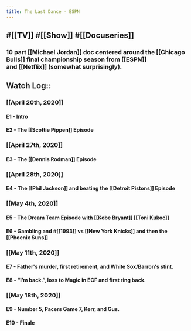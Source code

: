 ```yaml
---
title: The Last Dance - ESPN
---
```


## #[[TV]] #[[Show]] #[[Docuseries]]
### 10 part [[Michael Jordan]] doc centered around the [[Chicago Bulls]] final championship season from [[ESPN]] and [[Netflix]] (somewhat surprisingly).

## Watch Log::
### [[April 20th, 2020]]
#### E1 - Intro

#### E2 - The [[Scottie Pippen]] Episode

### [[April 27th, 2020]]
#### E3 - The [[Dennis Rodman]] Episode

### [[April 28th, 2020]]
#### E4 - The [[Phil Jackson]] and beating the [[Detroit Pistons]] Episode

### [[May 4th, 2020]]
#### E5 - The Dream Team Episode with [[Kobe Bryant]] [[Toni Kukoc]]

#### E6 - Gambling and #[[1993]] vs [[New York Knicks]] and then the [[Phoenix Suns]]

### [[May 11th, 2020]]
#### E7 - Father's murder, first retirement, and White Sox/Barron's stint. 

#### E8 - “I’m back.”, loss to Magic in ECF and first ring back. 

### [[May 18th, 2020]]
#### E9 - Number 5, Pacers Game 7, Kerr, and Gus. 

#### E10 - Finale
